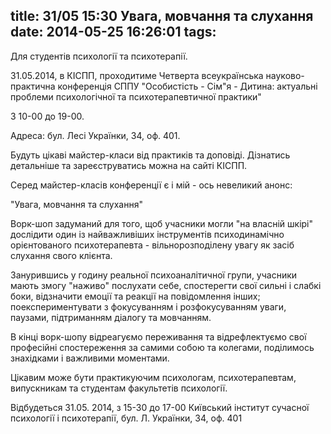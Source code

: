 title: 31/05 15:30 Увага, мовчання та слухання
date: 2014-05-25 16:26:01
tags:
---
Для студентів психології та психотерапії.

31.05.2014, в КІСПП, проходитиме Четверта всеукраїнська науково-практична конференція СППУ "Особистість - Сім"я - Дитина: актуальні проблеми психологічної та психотерапевтичної практики"

З 10-00 до 19-00.

Адреса: бул. Лесі Українки, 34, оф. 401.

Будуть цікаві майстер-класи від практиків та доповіді. Дізнатись детальніше та зареєструватись можна на сайті КІСПП.

Серед майстер-класів конференції є і мій - ось невеликий анонс:

"Увага, мовчання та слухання"

Ворк-шоп задуманий для того, щоб учасники могли "на власній шкірі" дослідити один із найважливіших інструментів психодинамічно орієнтованого психотерапевта - вільнорозподілену увагу як засіб слухання свого клієнта.

Занурившись у годину реальної психоаналітичної групи, учасники мають змогу "наживо" послухати себе, спостерегти свої сильні і слабкі боки, відзначити емоції та реакції на повідомлення інших; поекспериментувати з фокусуванням і розфокусуванням уваги, паузами, підтриманням діалогу та мовчанням.

В кінці ворк-шопу відреагуємо переживання та відрефлектуємо свої професійні спостереження за самими собою та колегами, поділимось знахідками і важливими моментами.

Цікавим може бути практикуючим психологам, психотерапевтам, випускникам та студентам факультетів психології.

Відбудеться 31.05. 2014, з 15-30 до 17-00
Київський інститут сучасної психології і психотерапії, бул. Л. Українки, 34, оф. 401